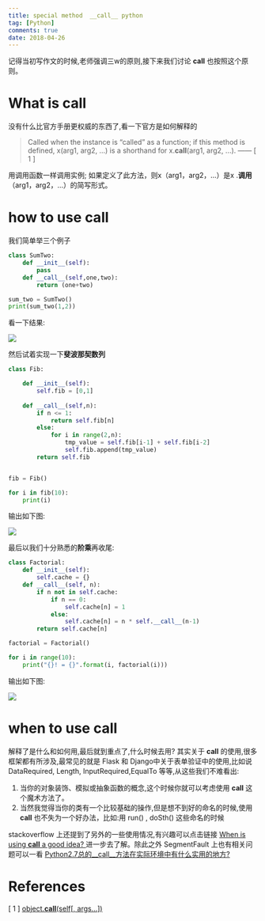 ```yaml
---
title: special method  __call__ python
tag: [Python]
comments: true
date: 2018-04-26
---
```








记得当初写作文的时候,老师强调三w的原则,接下来我们讨论 __call__ 也按照这个原则。

# What is __call__
没有什么比官方手册更权威的东西了,看一下官方是如何解释的
>Called when the instance is “called” as a function; if this method is defined, x(arg1, arg2, ...) is a shorthand for x.__call__(arg1, arg2, ...). —— [ 1 ]

用调用函数一样调用实例; 如果定义了此方法，则x（arg1，arg2，...）是x .__调用__（arg1，arg2，...）的简写形式。

# how to use __call__

我们简单举三个例子

```python
class SumTwo:
    def __init__(self):
        pass    
    def __call__(self,one,two):
        return (one+two)

sum_two = SumTwo()
print(sum_two(1,2))
```

看一下结果:

![](http://ww1.sinaimg.cn/large/006wYWbGly1fqq9jw9tnqj30ep0253yd.jpg)


然后试着实现一下**斐波那契数列**

```python
class Fib:

    def __init__(self):
        self.fib = [0,1]
    
    def __call__(self,n):
        if n <= 1:
            return self.fib[n]
        else:
            for i in range(2,n):
                tmp_value = self.fib[i-1] + self.fib[i-2]
                self.fib.append(tmp_value)
        return self.fib


fib = Fib()

for i in fib(10):
    print(i)
```

输出如下图:

![](http://ww1.sinaimg.cn/large/006wYWbGly1fqq6eplhiwj30gv07n3yi.jpg)

最后以我们十分熟悉的**阶乘**再收尾:

```python
class Factorial:
    def __init__(self):
        self.cache = {}
    def __call__(self, n):
        if n not in self.cache:
            if n == 0:
                self.cache[n] = 1
            else:
                self.cache[n] = n * self.__call__(n-1)
        return self.cache[n]

factorial = Factorial()

for i in range(10):                                                             
    print("{}! = {}".format(i, factorial(i)))
```
输出如下图:

![](http://ww1.sinaimg.cn/large/006wYWbGly1fqq5wo9nsej30ge07sdfy.jpg)

# when to use __call__

解释了是什么和如何用,最后就到重点了,什么时候去用? 其实关于 __call__ 的使用,很多框架都有所涉及,最常见的就是 Flask 和 Django中关于表单验证中的使用,比如说 DataRequired, Length, InputRequired,EqualTo 等等,从这些我们不难看出:

1.  当你的对象装饰、模拟或抽象函数的概念,这个时候你就可以考虑使用 __call__ 这个魔术方法了。
2.  当然我觉得当你的类有一个比较基础的操作,但是想不到好的命名的时候,使用 __call__ 也不失为一个好办法，比如:用 run() , doSth() 这些命名的时候

stackoverflow 上还提到了另外的一些使用情况,有兴趣可以点击链接 [When is using __call__ a good idea?
](https://stackoverflow.com/questions/3369640/when-is-using-call-a-good-idea) 进一步去了解。除此之外 SegmentFault 上也有相关问题可以一看 [Python2.7总的__call__方法在实际环境中有什么实用的地方?](https://segmentfault.com/q/1010000006113393?_ea=1020343)

# References

[ 1 ] [object.__call__(self[, args...])](https://docs.python.org/3/reference/datamodel.html#object.__call__)